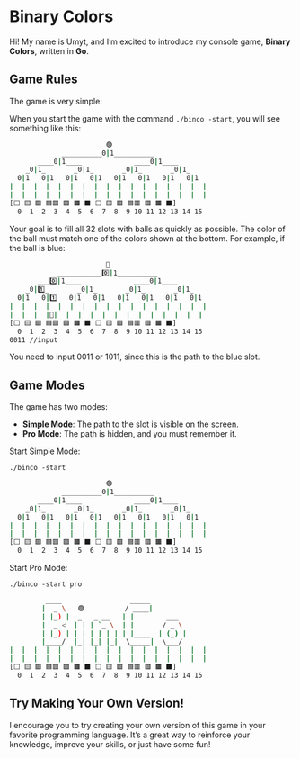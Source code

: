 # Binary Colors

Hi! My name is Umyt, and I’m excited to introduce my console game, **Binary Colors**, written in **Go**.

## Game Rules

The game is very simple:

When you start the game with the command `./binco -start`, you will see something like this:

```bash
                        🟢
             __________0|1__________
       ____0|1____             ____0|1____
    _0|1_       _0|1_       _0|1_       _0|1_
  0|1   0|1   0|1   0|1   0|1   0|1   0|1   0|1
|  |  |  |  |  |  |  |  |  |  |  |  |  |  |  |  |
|  |  |  |  |  |  |  |  |  |  |  |  |  |  |  |  |
[⬜ 🟨 🟩 🟦🟥 🟪 🟫 ⬛ ⬜ 🟨 🟩 🟦🟥 🟪 🟫 ⬛]
  0  1  2  3  4  5  6  7  8  9 10 11 12 13 14 15
```

Your goal is to fill all 32 slots with balls as quickly as possible. The color of the ball must match one of the colors shown at the bottom. For example, if the ball is blue:

```bash
                        🔵
            ___________0️⃣|1__________
       ___0️⃣|1____             ____0|1____
    _0|1️⃣_       _0|1_       _0|1_       _0|1_
  0|1   0|1️⃣   0|1   0|1   0|1   0|1   0|1   0|1
|  |  |  |  |  |  |  |  |  |  |  |  |  |  |  |  |
|  |  |  |🔵|  |  |  |  |  |  |  |  |  |  |  |  |
[⬜ 🟨 🟩 🟦🟥 🟪 🟫 ⬛ ⬜ 🟨 🟩 🟦🟥 🟪 🟫 ⬛]
  0  1  2  3  4  5  6  7  8  9 10 11 12 13 14 15
0011 //input
```

You need to input 0011 or 1011, since this is the path to the blue slot.

## Game Modes

The game has two modes:

- **Simple Mode**: The path to the slot is visible on the screen.
- **Pro Mode**: The path is hidden, and you must remember it.

Start Simple Mode:

`./binco -start`

```bash
                        🟢
             __________0|1__________
       ____0|1____             ____0|1____
    _0|1_       _0|1_       _0|1_       _0|1_
  0|1   0|1   0|1   0|1   0|1   0|1   0|1   0|1
|  |  |  |  |  |  |  |  |  |  |  |  |  |  |  |  |
|  |  |  |  |  |  |  |  |  |  |  |  |  |  |  |  |
[⬜ 🟨 🟩 🟦🟥 🟪 🟫 ⬛ ⬜ 🟨 🟩 🟦🟥 🟪 🟫 ⬛]
  0  1  2  3  4  5  6  7  8  9 10 11 12 13 14 15
```

Start Pro Mode:

`./binco -start pro`

```bash
         ____                 _____
        |  _ \   🟢          / ____|
        | |_) |  _   _ __   | |        ___
        |  _ <  | | | `_ \  | |       / _ \
        | |_) | | | | | | | | |____  | (_) |
        |____/  |_| |_| |_|  \_____|  \___/
|  |  |  |  |  |  |  |  |  |  |  |  |  |  |  |  |
|  |  |  |  |  |  |  |  |  |  |  |  |  |  |  |  |
[⬜ 🟨 🟩 🟦🟥 🟪 🟫 ⬛ ⬜ 🟨 🟩 🟦🟥 🟪 🟫 ⬛]
  0  1  2  3  4  5  6  7  8  9 10 11 12 13 14 15
```

## Try Making Your Own Version!

I encourage you to try creating your own version of this game in your favorite programming language. It’s a great way to reinforce your knowledge, improve your skills, or just have some fun!
